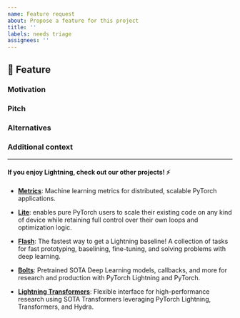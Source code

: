 ```yaml
---
name: Feature request
about: Propose a feature for this project
title: ''
labels: needs triage
assignees: ''
---
```


## 🚀 Feature

<!-- A clear and concise description of the feature proposal -->

### Motivation

<!-- Please outline the motivation for the proposal. Is your feature request related to a problem? e.g., I'm always frustrated when [...]. If this is related to another GitHub issue, please link it here -->

### Pitch

<!-- A clear and concise description of what you want to happen. -->

### Alternatives

<!-- A clear and concise description of any alternative solutions or features you've considered, if any. -->

### Additional context

<!-- Add any other context or screenshots about the feature request here. -->

______________________________________________________________________

#### If you enjoy Lightning, check out our other projects! ⚡

- [**Metrics**](https://github.com/Lightning-AI/metrics): Machine learning metrics for distributed, scalable PyTorch applications.

- [**Lite**](https://pytorch-lightning.readthedocs.io/en/latest/starter/lightning_lite.html): enables pure PyTorch users to scale their existing code on any kind of device while retaining full control over their own loops and optimization logic.

- [**Flash**](https://github.com/Lightning-AI/lightning-flash): The fastest way to get a Lightning baseline! A collection of tasks for fast prototyping, baselining, fine-tuning, and solving problems with deep learning.

- [**Bolts**](https://github.com/Lightning-AI/lightning-bolts): Pretrained SOTA Deep Learning models, callbacks, and more for research and production with PyTorch Lightning and PyTorch.

- [**Lightning Transformers**](https://github.com/Lightning-AI/lightning-transformers): Flexible interface for high-performance research using SOTA Transformers leveraging PyTorch Lightning, Transformers, and Hydra.
